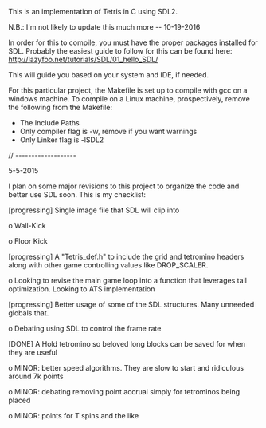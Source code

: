 This is an implementation of Tetris in C using SDL2.

N.B.:  I'm not likely to update this much more -- 10-19-2016

In order for this to compile, you must have the proper packages installed for SDL.  Probably the easiest guide to follow for this can be found here:
http://lazyfoo.net/tutorials/SDL/01_hello_SDL/

This will guide you based on your system and IDE, if needed.

For this particular project, the Makefile is set up to compile with gcc on a windows machine.  To compile on a Linux machine, prospectively, remove the following from the Makefile:

- The Include Paths
- Only compiler flag is -w, remove if you want warnings
- Only Linker flag is -lSDL2

// -------------------

 5-5-2015
 
 I plan on some major revisions to this project to organize the code and better use SDL soon.  This is my checklist:
 
 [progressing] Single image file that SDL will clip into
 
 o Wall-Kick
 
 o Floor Kick
 
 [progressing] A "Tetris_def.h" to include the grid and tetromino headers along with other game controlling values like DROP_SCALER.
 
 o Looking to revise the main game loop into a function that leverages tail optimization.  Looking to ATS implementation
 
 [progressing] Better usage of some of the SDL structures.  Many unneeded globals that.
 
 o Debating using SDL to control the frame rate
 
 [DONE] A Hold tetromino so beloved long blocks can be saved for when they are useful
 
 o MINOR: better speed algorithms.  They are slow to start and ridiculous around 7k points
 
 o MINOR: debating removing point accrual simply for tetrominos being placed
 
 o MINOR: points for T spins and the like
